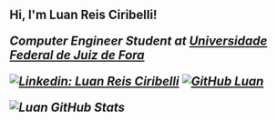 <h2>Hi, I'm Luan Reis Ciribelli! 
<p><em>Computer Engineer Student at <a href="https://www2.ufjf.br/ufjf/">Universidade Federal de Juiz de Fora</a>


[![Linkedin: Luan Reis Ciribelli](https://img.shields.io/badge/-LuanCiribelli-blue?style=flat-square&logo=Linkedin&logoColor=white&link=https:www.linkedin.com/in/luan-ciribelli-467b251a2)](www.linkedin.com/in/luan-ciribelli-467b251a2)
[![GitHub Luan](https://img.shields.io/github/followers/Luan?label=follow&style=social)](https://github.com/LuanCiribelli)




![Luan GitHub Stats](https://github-readme-stats.vercel.app/api?username=LuanCiribelli&show_icons=true)
  




